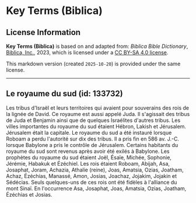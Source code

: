 # Key Terms (Biblica)

## License Information

**Key Terms (Biblica)** is based on and adapted from: _Biblica Bible Dictionary_, [Biblica, Inc.](https://www.biblica.com/), 2023, which is licensed under a [CC BY-SA 4.0 license](https://creativecommons.org/licenses/by-sa/4.0/legalcode.en).

This markdown version (created `2025-10-20`) is provided under the same license.



--------------------------------

## Le royaume du sud (id: 133732)

Les tribus d'Israël et leurs territoires qui avaient pour souverains des rois de la lignée de David. Ce royaume est aussi appelé Juda. Il s'agissait des tribus de Juda et Benjamin ainsi que de quelques Israélites d'autres tribus. Les villes importantes du royaume du sud étaient Hébron, Lakish et Jérusalem. Jérusalem était la capitale. Le royaume du sud a été instauré lorsque Roboam a perdu l'autorité sur dix des tribus. Il a pris fin en 586 av. J.\-C. lorsque Babylone a pris le contrôle de Jérusalem. Certains habitants du royaume du sud sont revenus après avoir été exilés à Babylone. Les prophètes du royaume du sud étaient Joël, Ésaïe, Michée, Sophonie, Jérémie, Habakuk et Ézéchiel. Les rois étaient Roboam, Abijah, Asa, Josaphat, Joram, Achazia, Athalie (reine), Joas, Amatsia, Ozias, Joatham, Achaz, Ézéchias, Manassé, Amon, Josias, Joachaz, Jojakim, Jojakin et Sédécias. Seuls quelques\-uns de ces rois ont été fidèles à l'alliance du mont Sinaï. En l'occurrence Asa, Josaphat, Joas, Amatsia, Ozias, Joatham, Ézéchias et Josias.



